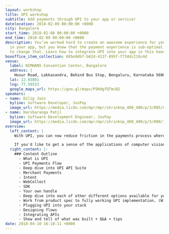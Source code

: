 ```yaml
---
layout: workshop
title: UPI workshop
subtitle: Add payments through UPI to your app or service!
datelocation: 2018-02-09 00:00:00 +0000
city: Bangalore
start_time: 2018-02-08 00:00:00 +0000
end_time: 2018-02-09 00:00:00 +0000
description: You’ve worked hard to create an awesome experience for your customers
  in your app, but you know that the payment experience is sub-optimal. It’s time
  to change that. Learn how to integrate UPI into your app in this hands-on workshop
boxoffice_item_collection: 685e9db7-b62d-4137-895f-f734dc216c4d
venue:
  label: NIMHANS Convention Center, Bangalore
  address: |
    Hosur Road, Lakkasandra, Behind Bus Stop, Bengaluru, Karnataka 560029
  lat: 12.93891
  lng: 77.59533
  google_maps_url: https://goo.gl/maps/P5KHgfQTmcB2
speakers:
- name: Dilip Jain
  byline: Software Developer, JusPay
  image_url: https://media.licdn.com/mpr/mpr/shrinknp_400_400/p/3/005/04e/22c/13b5765.jpg
- name: Harsharanga Patil
  byline: Software Development Engineer, JusPay
  image_url: https://media.licdn.com/mpr/mpr/shrinknp_400_400/p/5/000/1dc/2c7/075f5a5.jpg
overview:
  left_content: |
    With UPI, you can now reduce friction in the payments process where it (almost) looks invisible. In this workshop, we show you how. The workshop will cover the usage of UPI APIs to participants. The Juspay wrapper will be used as an example to run through the workflows in integrating UPI into the app.

    If you'd like to get a sense of the applications of computer vision in e-commerce and interact with practitioners from the industry, this is a great place to be. RSVP now to reserve your spot!
  right_content: |-
    ### Content Outline
      - What is UPI
      - UPI Payments Flow
      - Deep dive into UPI API Suite
      - Merchant Payments
      - Intent
      - WebCollect
      - SDK
      - Your own handle
      - Deep dive into each of other different options available for you to integrate UPI
      - Work from product spec to fully working UPI implementation. (With hands on help from the Juspay team)
      - Plugging UPI into your stack
      - Designing flows
      - Integrating APIs
      - Show and tell of what was built + Q&A + tips
date: 2018-04-10 16:10:11 +0000
---
```

